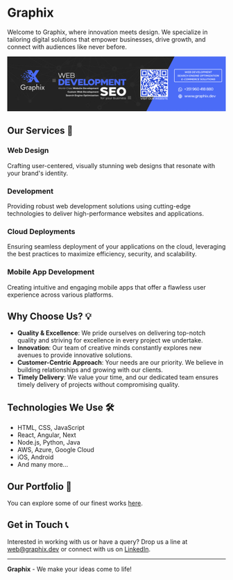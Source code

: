 # Graphix

Welcome to Graphix, where innovation meets design. We specialize in tailoring digital solutions that empower businesses, drive growth, and connect with audiences like never before.

![Graphix Banner](/profile/Graphix-Banner.jpg)

## Our Services 🚀

### Web Design

Crafting user-centered, visually stunning web designs that resonate with your brand's identity.

### Development

Providing robust web development solutions using cutting-edge technologies to deliver high-performance websites and applications.

### Cloud Deployments

Ensuring seamless deployment of your applications on the cloud, leveraging the best practices to maximize efficiency, security, and scalability.

### Mobile App Development

Creating intuitive and engaging mobile apps that offer a flawless user experience across various platforms.

## Why Choose Us? 💡

- **Quality & Excellence**: We pride ourselves on delivering top-notch quality and striving for excellence in every project we undertake.
- **Innovation**: Our team of creative minds constantly explores new avenues to provide innovative solutions.
- **Customer-Centric Approach**: Your needs are our priority. We believe in building relationships and growing with our clients.
- **Timely Delivery**: We value your time, and our dedicated team ensures timely delivery of projects without compromising quality.

## Technologies We Use 🛠

- HTML, CSS, JavaScript
- React, Angular, Next
- Node.js, Python, Java
- AWS, Azure, Google Cloud
- iOS, Android
- And many more...

## Our Portfolio 🎨

You can explore some of our finest works [here](https://graphix.dev/portfolio/).

## Get in Touch 📞

Interested in working with us or have a query? Drop us a line at [web@graphix.dev](mailto:web@graphix.dev) or connect with us on [LinkedIn](https://www.linkedin.com/company/graphix-development).

---

**Graphix** - We make your ideas come to life!
